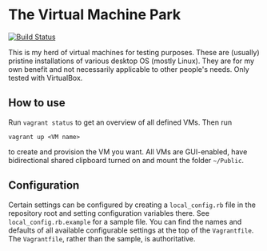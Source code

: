 # The Virtual Machine Park

[![Build Status](https://travis-ci.org/fkrull/VM-Park.svg?branch=main)](https://travis-ci.org/fkrull/VM-Park)

This is my herd of virtual machines for testing purposes. These are (usually)
pristine installations of various desktop OS (mostly Linux). They are for my own
benefit and not necessarily applicable to other people's needs. Only tested with
VirtualBox.

## How to use
Run `vagrant status` to get an overview of all defined VMs. Then run

    vagrant up <VM name>

to create and provision the VM you want. All VMs are GUI-enabled, have
bidirectional shared clipboard turned on and mount the folder `~/Public`.

## Configuration
Certain settings can be configured by creating a `local_config.rb` file in the
repository root and setting configuration variables there. See
`local_config.rb.example` for a sample file. You can find the names and defaults
of all available configurable settings at the top of the `Vagrantfile`. The
`Vagrantfile`, rather than the sample, is authoritative.
